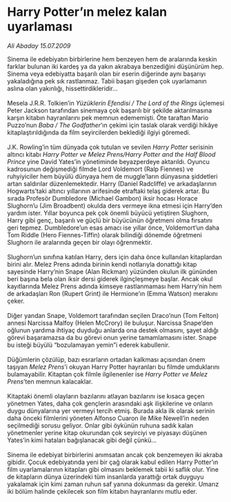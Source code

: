 # Harry Potter’ın melez kalan uyarlaması

*Ali Abaday 15.07.2009*

<div class="taraf_structure_2col_1zq">
<div class="margen_n">



 <p>Sinema ile edebiyatın birbirlerine hem benzeyen hem de aralarında keskin farklar bulunan iki kardeş ya da yakın akrabaya benzediğini düşünürüm hep. Sinema veya edebiyatta başarılı olan bir eserin diğerinde aynı başarıyı yakaladığına pek sık rastlanmaz. Tabii başarı gişeden çok uyarlamanın aslına olan yakınlığı, hissettirdikleridir... <br/><br/>Mesela J.R.R. Tolkien’in <i>Yüzüklerin Efendisi / The Lord of the Rings </i>üçlemesi Peter Jackson tarafından sinemaya çok başarılı bir şekilde aktarılmasına karşın kitabın hayranlarını pek memnun edememişti. Öte taraftan Mario Puzzo’nun <i>Baba / The Godfather</i>’ın çekimi için taslak olarak verdiği hikâye kitaplaştırıldığında da film seyircilerden beklediği ilgiyi göremedi. <br/><br/>J.K. Rowling’in tüm dünyada çok tutulan ve sevilen <i>Harry Potter </i>serisinin altıncı kitabı <i>Harry Potter ve Melez Prens/Harry Potter and the Half Blood Prince</i> yine David Yates’in yönetiminde beyazperdeye aktarıldı. Oyuncu kadrosunun değişmediği filmde Lord Voldemort (Ralp Fiennes) ve ruhyiyiciler hem büyülü dünyaya hem de muggle’ların dünyasına şiddetleri artan saldırılar düzenlemektedir. Harry (Daniel Radcliffe) ve arkadaşlarının Hogwarts’taki altıncı yıllarının arifesinde etraftaki telaş giderek artar. Bu sırada Profesör Dumbledore (Michael Gambon) iksir hocası Horace Slughorn’u (Jim Broadbent) okulda ders vermeye ikna etmesi için Harry’den yardım ister. Yıllar boyunca pek çok önemli büyücü yetiştiren Slughorn, Harry gibi genç, başarılı ve güçlü bir büyücünün öğretmeni olma fırsatını geri tepmez. Dumbledore’un esas amacı ise yıllar önce, Voldemort’un daha Tom Riddle (Hero Fiennes-Tiffin) olarak bilindiği dönemde öğretmeni Slughorn ile aralarında geçen bir olayı öğrenmektir. <br/><br/>Slughorn’un sınıfına katılan Harry, ders için daha önce kullanılan kitaplardan birini alır. Melez Prens adında birinin kendi notlarıyla donattığı kitap sayesinde Harry’nin Snape (Alan Rickman) yüzünden okulun ilk gününden beri başına bela olan iksir dersi giderek ilginçleşmeye başlar. Ancak okul kayıtlarında Melez Prens adında kimseye rastlanmaması hem Harry’nin hem de arkadaşları Ron (Rupert Grint) ile Hermione’ın (Emma Watson) merakını çeker. <br/><br/>Diğer yandan Snape, Voldemort tarafından seçilen Draco’nun (Tom Felton) annesi Narcissa Malfoy (Helen McCrory) ile buluşur. Narcissa Snape’den oğlunun yardıma ihtiyaç duyduğu anlarda ona destek olmasını, şayet aldığı görevi başaramazsa da bu görevi onun yerine tamamlamasını ister. Snape bu isteği büyülü “bozulamayan yemin”i ederek kabullenir. <br/><br/>Düğümlerin çözülüp, bazı esrarların ortadan kalkması açısından önem taşıyan <i>Melez Prens</i>’i okuyan Harry Potter hayranları bu filmde umduklarını bulamayabilir. Kitaptan çok filmle ilgilenenler ise <i>Harry Potter ve Melez Prens</i>’ten memnun kalacaklar. <br/><br/>Kitaptaki önemli olayların bazılarını atlayan bazılarını ise kısaca geçen yönetmen Yates, daha çok gençlerin arasındaki aşk ilişkilerine ve onların duygu dünyalarına yer vermeyi tercih etmiş. Burada akla ilk olarak serinin daha önceki filmlerini yöneten Alfonso Cuaron ile Mike Newell’in neden seçilmediği sorusu geliyor. Onlar gibi öykünün ruhuna sadık kalan yönetmenler yerine kitap okurundan çok seyirciyi ve piyasayı düşünen Yates’in kimi hataları bağışlanacak gibi değil çünkü... <br/><br/>Sinema ile edebiyat birbirlerini anımsatan ancak çok benzemeyen iki akraba gibidir. Çocuk edebiyatında yeni bir çağ olarak kabul edilen Harry Potter’ın film uyarlamalarının kitapları gibi olmasını beklemek tabii ki saflık olur. Yine de kitapların dünya üzerindeki tüm insanlarda yarattığı ortak duyguyu yakalamak için kimi zaman ruhun saf yanına dokunması da gerekir. Umarız iki bölüm halinde çekilecek son film kitabın hayranlarını mutlu eder.</p>
<br/>
<br/>
<br/>



<br/>


<div id="taraf_not">
</div>

</div>


</div>
